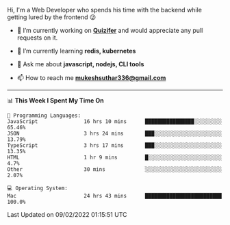 Hi, I'm a Web Developer who spends his time with the backend while getting lured by the frontend 😜

- 🔭 I’m currently working on **[Quizifer](https://github.com/SutharMukesh/Quizifer/)** and would appreciate any pull requests on it.

- 🌱 I’m currently learning **redis, kubernetes**

- 💬 Ask me about **javascript, nodejs, CLI tools**

- 📫 How to reach me **mukeshsuthar336@gmail.com**

---
<!--START_SECTION:waka-->
📊 **This Week I Spent My Time On** 

```text
💬 Programming Languages: 
JavaScript               16 hrs 10 mins      ████████████████░░░░░░░░░   65.46% 
JSON                     3 hrs 24 mins       ███░░░░░░░░░░░░░░░░░░░░░░   13.79% 
TypeScript               3 hrs 17 mins       ███░░░░░░░░░░░░░░░░░░░░░░   13.35% 
HTML                     1 hr 9 mins         █░░░░░░░░░░░░░░░░░░░░░░░░   4.7% 
Other                    30 mins             ░░░░░░░░░░░░░░░░░░░░░░░░░   2.07%

💻 Operating System: 
Mac                      24 hrs 43 mins      █████████████████████████   100.0%

```


 Last Updated on 09/02/2022 01:15:51 UTC
<!--END_SECTION:waka-->

